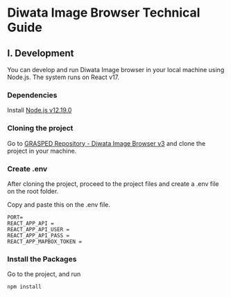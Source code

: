 # Diwata Image Browser Technical Guide

## I. Development

You can develop and run Diwata Image browser in your local machine using Node.js. The system runs on React v17.

### Dependencies

Install [Node.js v12.19.0](https://nodejs.org/download/release/v12.19.1/)

### Cloning the project

Go to [GRASPED Repository - Diwata Image Browser v3](https://gitlab.com/grasped/image-browser-v3) and clone the project in your machine.

### Create .env

After cloning the project, proceed to the project files and create a .env file on the root folder.

Copy and paste this on the .env file.

```
PORT=
REACT_APP_API = 
REACT_APP_API_USER = 
REACT_APP_API_PASS = 
REACT_APP_MAPBOX_TOKEN = 

```

### Install the Packages

Go to the project, and run

```
npm install
```
